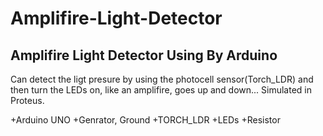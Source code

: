 # Amplifire-Light-Detector
Amplifire Light Detector Using By Arduino
-----------------------------------------

Can detect the ligt presure by using the photocell sensor(Torch_LDR)
and then turn the LEDs on, like an amplifire, goes up and down...
Simulated in Proteus.

+Arduino UNO
+Genrator, Ground
+TORCH_LDR
+LEDs
+Resistor
